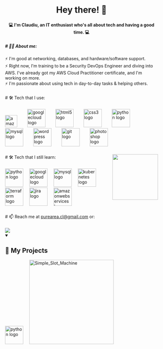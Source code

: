 <h1 align="center">Hey there! 👋</h1>

###

<h4 align="center">💻 I'm Claudiu, an IT enthusiast who's all about tech and having a good time.   💻</h4>

###

<h5 align="left"># 👩‍💻 About me:</h5>

###

<p align="left">⚡ I'm good at networking, databases, and hardware/software support.<br>⚡ Right now, I'm training to be a Security DevOps Engineer and diving into AWS. I've already got my AWS Cloud Practitioner certificate, and I'm working on more. <br>⚡ I'm passionate about using tech in day-to-day tasks & helping others.</p>

###

<p align="left"># 🛠 Tech that I use:</p>

###

<div align="left">
    <img src="https://skillicons.dev/icons?i=aws" height="40" alt="amazonwebservices logo"  />
    <img width="25" />
    <img src="https://cdn.jsdelivr.net/gh/devicons/devicon/icons/googlecloud/googlecloud-original.svg" height="60" alt="googlecloud logo"  />
    <img width="25" />
    <img src="https://cdn.jsdelivr.net/gh/devicons/devicon/icons/html5/html5-plain-wordmark.svg" height="60" alt="html5 logo"  />
    <img width="25" />
    <img src="https://cdn.jsdelivr.net/gh/devicons/devicon/icons/css3/css3-plain-wordmark.svg" height="60" alt="css3 logo"  />
    <img width="25" />
    <img src="https://cdn.jsdelivr.net/gh/devicons/devicon/icons/python/python-original-wordmark.svg" height="60" alt="python logo"  />
    <img width="25" />
    <img src="https://cdn.jsdelivr.net/gh/devicons/devicon/icons/mysql/mysql-original-wordmark.svg" height="60" alt="mysql logo"  />
    <img width="25" />
    <img src="https://cdn.jsdelivr.net/gh/devicons/devicon/icons/wordpress/wordpress-original.svg" height="60" alt="wordpress logo"  />
    <img width="25" />
    <img src="https://cdn.jsdelivr.net/gh/devicons/devicon/icons/git/git-original-wordmark.svg" height="60" alt="git logo"  />
    <img width="25" />
    <img src="https://cdn.jsdelivr.net/gh/devicons/devicon/icons/photoshop/photoshop-plain.svg" height="60" alt="photoshop logo"  />
    
</div>

###

  <img align="right" height="150" src="https://imgur.com/6LXcLwJ.gif"   />

###
  
  <p align="left"># 🛠 Tech that I still learn:</p>

###
 
<div align="left">
    <img src="https://cdn.jsdelivr.net/gh/devicons/devicon/icons/python/python-original-wordmark.svg" height="60" alt="python logo"  />
    <img width="12" />
    <img src="https://cdn.jsdelivr.net/gh/devicons/devicon/icons/googlecloud/googlecloud-original.svg" height="60" alt="googlecloud logo"  />
    <img width="12" />
    <img src="https://cdn.jsdelivr.net/gh/devicons/devicon/icons/mysql/mysql-original-wordmark.svg" height="60" alt="mysql logo"  />
    <img width="12" />
    <img src="https://cdn.jsdelivr.net/gh/devicons/devicon/icons/kubernetes/kubernetes-plain-wordmark.svg" height="60" alt="kubernetes logo"  />
    <img width="12" />
    <img src="https://cdn.jsdelivr.net/gh/devicons/devicon/icons/terraform/terraform-original-wordmark.svg" height="60" alt="terraform logo"  />
    <img width="12" />
    <img src="https://cdn.jsdelivr.net/gh/devicons/devicon/icons/jira/jira-original-wordmark.svg" height="60" alt="jira logo"  />
    <img width="12" />
    <img src="https://skillicons.dev/icons?i=aws" height="60" alt="amazonwebservices logo"  />
</div>

 
###

<p align="left"># 📫 Reach me at <a href="https://mail.google.com/mail/?view=cm&fs=1&to=purcarea.cl@gmail.com&su=SUBJECT&body=BODY">purearea.cl@gmail.com</a> or:</p>
  
  ###
  
<div align="left">
    <a href="https://www.linkedin.com/in/claudiu-purcarea-4a903726b" target="_blank"><img src="https://img.shields.io/badge/-LinkedIn-%230077B5?style=for-the-badge&logo=linkedin&logoColor=white" target="_blank"></a>
    
</div>

<details open>
     <summary><h2>📘 My Projects</h2></summary>
     <p align="left">
        <img src="https://cdn.jsdelivr.net/gh/devicons/devicon/icons/python/python-original-wordmark.svg" height="60" alt="python logo"  />
        <img width="12" />
        <a href="https://github.com/PClaudiuConstantin/Simple_Slot_Machine"><img width="278" alt="Simple_Slot_Machine"></a>



</p>
</details>

###


